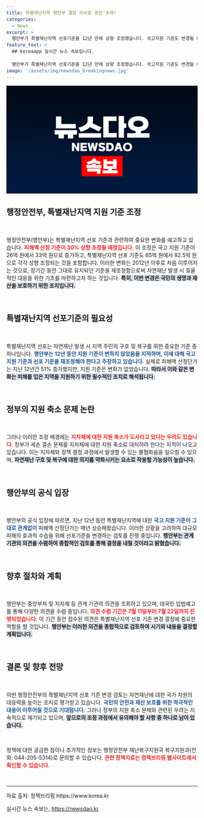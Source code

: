 ```yaml
---
title: 특별재난지역 행안부 결정 미비로 혼란 초래!
categories:
  - News
excerpt: >
  행안부가 특별재난지역 선포기준을 12년 만에 상향 조정했습니다. 국고지원 기준도 변경될 예정인데, 이 조치가 과연 정부의 세손 결손 문제 해결에 기여할지 궁금증을 자아냅니다.
feature_text: >
  ## koreaapp 실시간 뉴스 속보입니다.

  행안부가 특별재난지역 선포기준을 12년 만에 상향 조정했습니다. 국고지원 기준도 변경될 예정인데, 이 조치가 과연 정부의 세손 결손 문제 해결에 기여할지 궁금증을 자아냅니다.
image: '/assets/img/newsdao_breakingnews.jpg'
---
```


<p><img src="/assets/img/newsdao_breakingnews.jpg" alt="koreaapp 속보" /></p>

<h2 data-ke-size="size26">행정안전부, 특별재난지역 지원 기준 조정</h2>

<p data-ke-size="size16">&nbsp;</p>

<p>행정안전부(행안부)는 특별재난지역 선포 기준과 관련하여 중요한 변화를 예고하고 있습니다. <b><span style="color: #ee2323;">피해액 산정 기준이 30% 상향 조정될 예정입니다.</span></b> 이 조정은 국고 지원 기준이 26억 원에서 33억 원으로 증가하고, 특별재난지역 선포 기준도 65억 원에서 82.5억 원으로 각각 상향 조정되는 것을 포함합니다. 이러한 변화는 2012년 이후로 처음 이루어지는 것으로, 장기간 동안 그대로 유지되던 기준을 재조정함으로써 자연재난 발생 시 효율적인 대응을 위한 기초를 마련하고자 하는 것입니다. <b><span style="background-color: #21538527;">특히, 이번 변경은 국민의 생명과 재산을 보호하기 위한 조치입니다.</span></b> </p>

<p data-ke-size="size16">&nbsp;</p>

<h2 data-ke-size="size26">특별재난지역 선포기준의 필요성</h2>

<p data-ke-size="size16">&nbsp;</p>

<p>특별재난지역 선포는 자연재난 발생 시 지역 주민의 구호 및 복구를 위한 중요한 기준 중 하나입니다. <b><span style="color: #1a5490;">행안부는 12년 동안 지원 기준이 변하지 않았음을 지적하며, 이에 대해 국고 지원 기준과 선포 기준을 재조정해야 한다고 주장하고 있습니다.</span></b> 실제로 피해액 산정단가는 지난 12년간 51% 증가했지만, 지원 기준은 변화가 없었습니다. <b><span style="background-color: #21538527;">따라서 이와 같은 변화는 피해를 입은 지역을 지원하기 위한 필수적인 조치로 해석됩니다.</span></b> </p>

<p data-ke-size="size16">&nbsp;</p>

<h2 data-ke-size="size26">정부의 지원 축소 문제 논란</h2>

<p data-ke-size="size16">&nbsp;</p>

<p>그러나 이러한 조정 배경에는 <b><span style="color: #ee2323;">지자체에 대한 지원 축소가 도사리고 있다는 우려도 있습니다.</span></b> 정부가 세손 결손 문제를 지자체에 대한 지원 축소로 대처하려 한다는 지적이 나오고 있습니다. 이는 지자체와 정책 결정 과정에서 발생할 수 있는 불협화음을 일으킬 수 있으며, <b><span style="background-color: #21538527;">자연재난 구호 및 복구에 대한 의지를 약화시키는 요소로 작용할 가능성이 높습니다.</span></b> </p>

<p data-ke-size="size16">&nbsp;</p>

<h2 data-ke-size="size26">행안부의 공식 입장</h2>

<p data-ke-size="size16">&nbsp;</p>

<p>행안부의 공식 입장에 따르면, 지난 12년 동안 특별재난지역에 대한 <b><span style="color: #1a5490;">국고 지원 기준이 그대로 관계없이</span></b> 피해액 산정단가는 매년 상승해왔습니다. 이러한 상황을 고려하여 대규모 피해의 효과적 수습을 위해 선포기준을 변경하는 검토를 진행 중입니다. <b><span style="background-color: #21538527;">행안부는 관계기관의 의견을 수렴하여 종합적인 검토를 통해 결정을 내릴 것이라고 밝혔습니다.</span></b></p>

<p data-ke-size="size16">&nbsp;</p>

<h2 data-ke-size="size26">향후 절차와 계획</h2>

<p data-ke-size="size16">&nbsp;</p>

<p>행안부는 중앙부처 및 지자체 등 관계 기관의 의견을 조회하고 있으며, 대국민 입법예고를 통해 다양한 의견을 수렴 중입니다. <b><span style="color: #ee2323;">의견 수렴 기간은 7월 11일부터 7월 22일까지 진행되었습니다.</span></b> 이 기간 동안 접수된 의견은 특별재난지역 선포 기준 변경 결정에 중요한 역할을 할 것입니다. <b><span style="background-color: #21538527;">행안부는 이러한 의견을 종합적으로 검토하여 시기와 내용을 결정할 계획입니다.</span></b></p>

<p data-ke-size="size16">&nbsp;</p>

<h2 data-ke-size="size26">결론 및 향후 전망</h2>

<p data-ke-size="size16">&nbsp;</p>

<p>이번 행정안전부의 특별재난지역 선포 기준 변경 검토는 자연재난에 대한 국가 차원의 대응력을 높이는 조치로 평가받고 있습니다. <b><span style="color: #1a5490;">국민의 안전과 재산 보호를 위한 적극적인 대응이 이루어질 것으로 기대됩니다.</span></b> 그러나 정부의 지원 축소 문제와 관련된 우려는 지속적으로 제기되고 있으며, <b><span style="background-color: #21538527;">앞으로의 조정 과정에서 유의해야 할 사항 중 하나로 남아 있습니다.</span></b> </p>

<p data-ke-size="size16">&nbsp;</p>

<p>정책에 대한 궁금한 점이나 추가적인 정보는 행정안전부 재난복구지원국 복구지원과(전화: 044-205-5314)로 문의할 수 있습니다. <b><span style="color: #ee2323;">관련 정책자료는 정책브리핑 웹사이트에서 확인할 수 있습니다.</span></b></p>

<p data-ke-size="size16">&nbsp;</p>

<hr/>

<p data-ke-size="size16">자료 출처: 정책브리핑 https://www.korea.kr</p>
실시간 뉴스 속보는, <a href="https://newsdao.kr" rel="dofollow">https://newsdao.kr</a>


